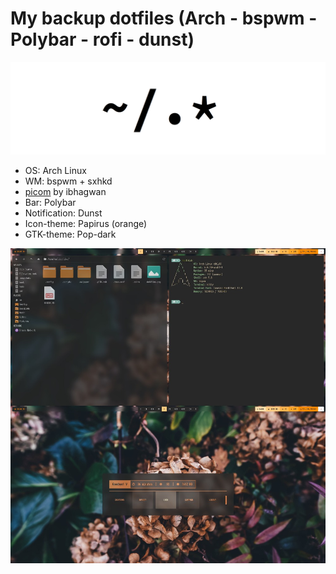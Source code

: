 # My backup dotfiles (Arch - bspwm - Polybar - rofi - dunst)

![Thumbnail](./dotfiles.png)

- OS: Arch Linux
- WM: bspwm + sxhkd
- [picom](https://github.com/ibhagwan/picom) by ibhagwan
- Bar: Polybar
- Notification: Dunst
- Icon-theme: Papirus (orange)
- GTK-theme: Pop-dark

![Thumbnail](./screenshot.jpg)
